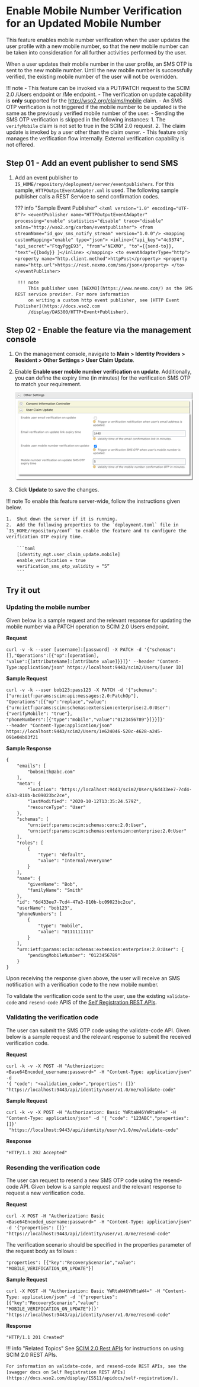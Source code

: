 # Enable Mobile Number Verification for an Updated Mobile Number

This feature enables mobile number verification when the user updates the user profile with a new mobile number, so that the new mobile number can be taken into consideration for all further activities performed by the user.

When a user updates their mobile number in the user profile, an SMS OTP is sent to the new mobile number. Until the new mobile number is successfully verified, the existing mobile number of the user will not be overridden.

!!! note 
    -   This feature can be invoked via a PUT/PATCH request to the SCIM 2.0 /Users endpoint or /Me endpoint.
    -   The verification on update capability is **only** supported for the http://wso2.org/claims/mobile claim.
    -   An SMS OTP verification is not triggered if the mobile number to be updated is the same as the previously verified mobile number of the user.
    -   Sending the SMS OTP verification is skipped in the following instances:
        1. The `verifyMobile` claim is not set to true in the SCIM 2.0 request.
        2. The claim update is invoked by a user other than the claim owner.
    -   This feature only manages the verification flow internally. External verification capability is not offered.

## Step 01 - Add an event publisher to send SMS

1. Add an event publisher to `IS_HOME/repository/deployment/server/eventpublishers`. For this sample, `HTTPOutputEventAdapter.xml` is used. The following sample publisher calls a REST Service to send confirmation codes.

    ??? info "Sample Event Publisher"
        ```
        <?xml version="1.0" encoding="UTF-8"?>
        <eventPublisher name="HTTPOutputEventAdapter" processing="enable"
            statistics="disable" trace="disable" xmlns="http://wso2.org/carbon/eventpublisher">
            <from streamName="id_gov_sms_notify_stream" version="1.0.0"/>
            <mapping customMapping="enable" type="json">
                <inline>{"api_key"="4c9374",
                    "api_secret"="FtqyPggE93",
                    "from"="NEXMO",
                    "to"={{send-to}},
                    "text"={{body}}
                    }</inline>
            </mapping>
            <to eventAdapterType="http">
                <property name="http.client.method">httpPost</property>
                <property name="http.url">https://rest.nexmo.com/sms/json</property>
            </to>
        </eventPublisher>
        ``` 
        
        !!! note
            This publisher uses [NEXMO](https://www.nexmo.com/) as the SMS REST service provider. For more information 
            on writing a custom http event publisher, see [HTTP Event Publisher](https://docs.wso2.com
            /display/DAS300/HTTP+Event+Publisher). 

## Step 02 - Enable the feature via the management console

1.  On the management console, navigate to **Main > Identity Providers > Resident > Other Settings > User Claim Update**.
   
2.  Enable **Enable user mobile number verification on update**. Additionally, you can define the expiry time (in minutes) for the verification SMS OTP to match your requirement. 
    
    ![](../assets/img/develop/mobile-verification-on-update-config.png)

3.  Click **Update** to save the changes. 

!!! note 
    To enable this feature server-wide, follow the instructions given below. 
    
    1.  Shut down the server if it is running.
    2.  Add the following properties to the `deployment.toml` file in `IS_HOME/repository/conf` to enable the feature and to configure the verification OTP expiry time.

        ```toml 
        [identity_mgt.user_claim_update.mobile]
        enable_verification = true
        verification_sms_otp_validity = “5”
        ```

## Try it out 

### Updating the mobile number
 
Given below is a sample request and the relevant response for updating the mobile number via a PATCH operation to SCIM 2.0 Users endpoint.

**Request**

```curl
curl -v -k --user [username]:[password] -X PATCH -d '{"schemas":[],"Operations":[{"op":[operation],
"value":{[attributeName]:[attribute value]}}]}' --header "Content-Type:application/json" https://localhost:9443/scim2/Users/[user ID]
```

**Sample Request**

```curl
curl -v -k --user bob123:pass123 -X PATCH -d '{"schemas":["urn:ietf:params:scim:api:messages:2.0:PatchOp"],
"Operations":[{"op":"replace","value":{"urn:ietf:params:scim:schemas:extension:enterprise:2.0:User": {"verifyMobile": "true"},
"phoneNumbers":[{"type":"mobile","value":"0123456789"}]}}]}' 
--header "Content-Type:application/json" https://localhost:9443/scim2/Users/1e624046-520c-4628-a245-091e04b03f21
```

**Sample Response**

```
{
    "emails": [
        "bobsmith@abc.com"
    ],
    "meta": {
        "location": "https://localhost:9443/scim2/Users/6d433ee7-7cd4-47a3-810b-bc09023bc2ce",
        "lastModified": "2020-10-12T13:35:24.579Z",
        "resourceType": "User"
    },
    "schemas": [
        "urn:ietf:params:scim:schemas:core:2.0:User",
        "urn:ietf:params:scim:schemas:extension:enterprise:2.0:User"
    ],
    "roles": [
        {
            "type": "default",
            "value": "Internal/everyone"
        }
    ],
    "name": {
        "givenName": "Bob",
        "familyName": "Smith"
    },
    "id": "6d433ee7-7cd4-47a3-810b-bc09023bc2ce",
    "userName": "bob123",
    "phoneNumbers": [
        {
            "type": "mobile",
            "value": "0111111111"
        }
    ],
    "urn:ietf:params:scim:schemas:extension:enterprise:2.0:User": {
        "pendingMobileNumber": "0123456789"
    }
}
```

Upon receiving the response given above, the user will receive an SMS notification with a verification code to the new mobile number. 

To validate the verification code sent to the user, use the existing `validate-code` and `resend-code` APIS of the
 [Self Registration REST APIs](https://docs.wso2.com/display/IS511/apidocs/self-registration/). 
 
### Validating the verification code

The user can submit the SMS OTP code using the validate-code API.
Given below is a sample request and the relevant response to submit the received verification code.

**Request**

```curl
curl -k -v -X POST -H "Authorization: <Base64Encoded_username:password>" -H "Content-Type: application/json" -d 
'{ "code": "<validation_code>","properties": []}' "https://localhost:9443/api/identity/user/v1.0/me/validate-code"
```

**Sample Request**

```curl
curl -k -v -X POST -H "Authorization: Basic YWRtaW46YWRtaW4=" -H "Content-Type: application/json" -d '{ "code": "123ABC","properties": []}'
 "https://localhost:9443/api/identity/user/v1.0/me/validate-code"
```

**Response**

```
"HTTP/1.1 202 Accepted"
```

### Resending the verification code

The user can request to resend a new SMS OTP code using the resend-code API.
Given below is a sample request and the relevant response to request a new verification code.

**Request**

```curl
curl -X POST -H "Authorization: Basic <Base64Encoded_username:password>" -H "Content-Type: application/json" -d '{"properties": []}' 
"https://localhost:9443/api/identity/user/v1.0/me/resend-code"
```

The verification scenario should be specified in the properties parameter of the request body as follows :

```
"properties": [{"key":"RecoveryScenario","value": "MOBILE_VERIFICATION_ON_UPDATE"}]
```

**Sample Request**

```curl
curl -X POST -H "Authorization: Basic YWRtaW46YWRtaW4=" -H "Content-Type: application/json" -d '{"properties": [{"key":"RecoveryScenario","value": "MOBILE_VERIFICATION_ON_UPDATE"}]}' 
"https://localhost:9443/api/identity/user/v1.0/me/resend-code"
```

**Response**

```
"HTTP/1.1 201 Created"
```


!!! info "Related Topics"
    See [SCIM 2.0 Rest APIs](../../develop/scim2-rest-apis) for instructions on using SCIM 2.0 REST APIs.
    
    For information on validate-code, and resend-code REST APIs, see the [swagger docs on Self Registration REST APIs](https://docs.wso2.com/display/IS511/apidocs/self-registration/).
